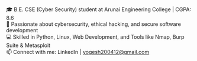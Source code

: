 🎓 B.E. CSE (Cyber Security) student at Arunai Engineering College | CGPA: 8.6<br/>
🔐 Passionate about cybersecurity, ethical hacking, and secure software development<br/>
💻 Skilled in Python, Linux, Web Development, and Tools like Nmap, Burp Suite & Metasploit<br/>
📫 Connect with me: LinkedIn | yogesh200412@gmail.com<br/>
